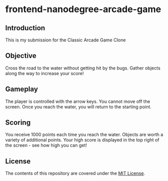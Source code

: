 frontend-nanodegree-arcade-game
===============================

## Introduction
This is  my submission for the Classic Arcade Game Clone

## Objective
Cross the road to the water without getting hit by the bugs.  Gather objects along the way to increase your score!

## Gameplay
The player is controlled with the arrow keys.  You cannot move off the screen.  Once you reach the water, you will return to the starting point.

## Scoring
You receive 1000 points each time you reach the water.  Objects are worth a variety of additional points.  Your high score is displayed in the top right of the screen - see how high you can get!

## License

The contents of this repository are covered under the [MIT License](LICENSE.md).